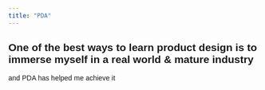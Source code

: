 ```yaml
---
title: "PDA"
---
```


<section class="h-100 w-100 bg-white" style="box-sizing: border-box; ">
    <div class="container-xxl mx-auto p-0  position-relative header-2-1" style="font-family: 'Poppins', sans-serif">
        <div>
            <div class="mx-auto d-flex flex-lg-row flex-column hero">
                <div class="left-column d-flex flex-lg-grow-1 flex-column align-items-lg-start text-lg-start align-items-center text-center"
                    id="hero-text">
                    <h1 class="display-text">
                        One of the best ways to learn product design is to immerse myself in a real world & mature industry
                    </h1>
                    <p class="secondary-text">
                        and PDA has helped me achieve it
                    </p>
                </div>
            </div>
        </div>
    </div>
</section>
